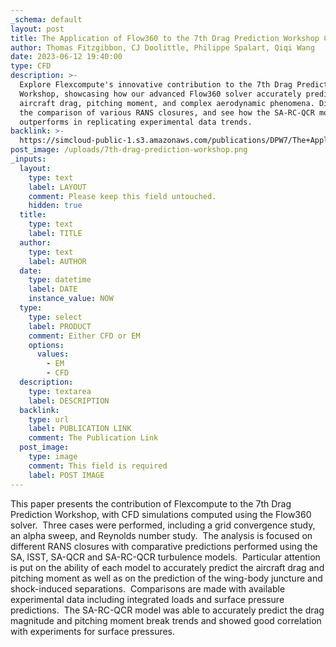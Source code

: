 ```yaml
---
_schema: default
layout: post
title: The Application of Flow360 to the 7th Drag Prediction Workshop Cases
author: Thomas Fitzgibbon, CJ Doolittle, Philippe Spalart, Qiqi Wang
date: 2023-06-12 19:40:00
type: CFD
description: >-
  Explore Flexcompute's innovative contribution to the 7th Drag Prediction
  Workshop, showcasing how our advanced Flow360 solver accurately predicts
  aircraft drag, pitching moment, and complex aerodynamic phenomena. Dive into
  the comparison of various RANS closures, and see how the SA-RC-QCR model
  outperforms in replicating experimental data trends.
backlink: >-
  https://simcloud-public-1.s3.amazonaws.com/publications/DPW7/The+Application+of+Flow360+to+the+7th+Drag+Prediction+Workshop+Cases.pdf
post_image: /uploads/7th-drag-prediction-workshop.png
_inputs:
  layout:
    type: text
    label: LAYOUT
    comment: Please keep this field untouched.
    hidden: true
  title:
    type: text
    label: TITLE
  author:
    type: text
    label: AUTHOR
  date:
    type: datetime
    label: DATE
    instance_value: NOW
  type:
    type: select
    label: PRODUCT
    comment: Either CFD or EM
    options:
      values:
        - EM
        - CFD
  description:
    type: textarea
    label: DESCRIPTION
  backlink:
    type: url
    label: PUBLICATION LINK
    comment: The Publication Link
  post_image:
    type: image
    comment: This field is required
    label: POST IMAGE
---
```

This paper presents the contribution of Flexcompute to the 7th Drag Prediction Workshop, with CFD simulations computed using the Flow360 solver.&nbsp; Three cases were performed, including a grid convergence study, an alpha sweep, and Reynolds number study.&nbsp; The analysis is focused on different RANS closures with comparative predictions performed using the SA, lSST, SA-QCR and SA-RC-QCR turbulence models.&nbsp; Particular attention is put on the ability of each model to accurately predict the aircraft drag and pitching moment as well as on the prediction of the wing-body juncture and shock-induced separations.&nbsp; Comparisons are made with available experimental data including integrated loads and surface pressure predictions.&nbsp; The SA-RC-QCR model was able to accurately predict the drag magnitude and pitching moment break trends and showed good correlation with experiments for surface pressures.